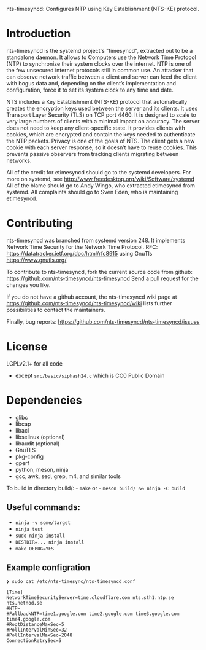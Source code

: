 nts-timesyncd: Configures NTP using Key Establishment (NTS-KE) protocol.

Introduction
============

nts-timesyncd is the systemd project's "timesyncd", extracted out to be a
standalone daemon.  It allows to Computers use the Network Time Protocol (NTP) to synchronize
their system clocks over the internet. NTP is one of the few unsecured internet
protocols still in common use. An attacker that can observe network traffic between
a client and server can feed the client with bogus data and, depending on the client’s
implementation and configuration, force it to set its system clock to any time and date.

NTS includes a Key Establishment (NTS-KE) protocol that automatically creates the encryption
keys used between the server and its clients. It uses Transport Layer Security (TLS) on TCP
port 4460. It is designed to scale to very large numbers of clients with a minimal impact on
accuracy. The server does not need to keep any client-specific state. It provides clients with
cookies, which are encrypted and contain the keys needed to authenticate the NTP packets.
Privacy is one of the goals of NTS. The client gets a new cookie with each server response,
so it doesn’t have to reuse cookies. This prevents passive observers from tracking clients migrating between networks.


All of the credit for etimesyncd should go to the systemd developers.
For more on systemd, see
  http://www.freedesktop.org/wiki/Software/systemd
All of the blame should go to Andy Wingo, who extracted etimesyncd
from systemd.
All complaints should go to Sven Eden, who is maintaining etimesyncd.

Contributing
============

nts-timesyncd was branched from systemd version 248. It implements
Network Time Security for the Network Time Protocol.
RFC: https://datatracker.ietf.org/doc/html/rfc8915 using GnuTls
https://www.gnutls.org/

To contribute to nts-timesyncd, fork the current source code from github:
  https://github.com/nts-timesyncd/nts-timesyncd
Send a pull request for the changes you like.

If you do not have a github account, the nts-timesyncd wiki page at
  https://github.com/nts-timesyncd/nts-timesyncd/wiki
lists further possibilities to contact the maintainers.

Finally, bug reports:
  https://github.com/nts-timesyncd/nts-timesyncd/issues

License
=======

LGPLv2.1+ for all code
  - except `src/basic/siphash24.c` which is CC0 Public Domain

Dependencies
============

  * glibc
  * libcap
  * libacl
  * libselinux (optional)
  * libaudit (optional)
  * GnuTLS
  * pkg-config
  * gperf
  * python, meson, ninja
  * gcc, awk, sed, grep, m4, and similar tools

To build in directory build/:
    - `make`
    or
    - `meson build/ && ninja -C build`

Useful commands:
----------------
  * `ninja -v some/target`
  * `ninja test`
  * `sudo ninja install`
  * `DESTDIR=... ninja install`
  * `make DEBUG=YES`

Example configration
------------

```
❯ sudo cat /etc/nts-timesync/nts-timesyncd.conf

[Time]
NetworkTimeSecurityServer=time.cloudflare.com nts.sth1.ntp.se nts.netnod.se
#NTP=
#FallbackNTP=time1.google.com time2.google.com time3.google.com time4.google.com
#RootDistanceMaxSec=5
#PollIntervalMinSec=32
#PollIntervalMaxSec=2048
ConnectionRetrySec=5

```
